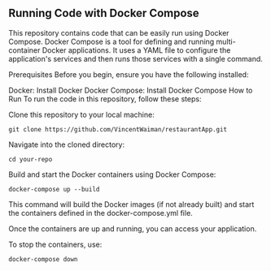 
## Running Code with Docker Compose

This repository contains code that can be easily run using Docker Compose. Docker Compose is a tool for defining and running multi-container Docker applications. It uses a YAML file to configure the application's services and then runs those services with a single command.

Prerequisites
Before you begin, ensure you have the following installed:

Docker: Install Docker
Docker Compose: Install Docker Compose
How to Run
To run the code in this repository, follow these steps:

Clone this repository to your local machine:
```
git clone https://github.com/VincentWaiman/restaurantApp.git
```
Navigate into the cloned directory:
```
cd your-repo
```
Build and start the Docker containers using Docker Compose:
```
docker-compose up --build
```
This command will build the Docker images (if not already built) and start the containers defined in the docker-compose.yml file.

Once the containers are up and running, you can access your application.

To stop the containers, use:
```
docker-compose down
```
